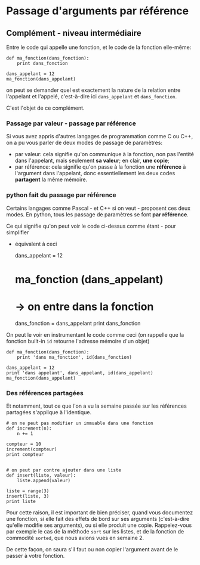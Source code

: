 
# Passage d'arguments par référence

## Complément - niveau intermédiaire

Entre le code qui appelle une fonction, et le code de la fonction elle-même:


    def ma_fonction(dans_fonction):
        print dans_fonction
        
    dans_appelant = 12
    ma_fonction(dans_appelant)

on peut se demander quel est exactement la nature de la relation entre
l'appelant et l'appelé, c'est-à-dire ici `dans_appelant` et `dans_fonction`.

C'est l'objet de ce complément.

### Passage par valeur - passage par référence 

Si vous avez appris d'autres langages de programmation comme C ou C++, on a pu
vous parler de deux modes de passage de paramètres:
 * par valeur: cela signifie qu'on communique à la fonction, non pas l'entité
dans l'appelant, mais seulement **sa valeur**; en clair, **une copie**;
 * par référence: cela signifie qu'on passe à la fonction une **référence** à
l'argument dans l'appelant, donc essentiellement les deux codes **partagent** la
même mémoire.

### python fait du passage par référence

Certains langages comme Pascal - et C++ si on veut - proposent ces deux modes.
En python, tous les passage de paramètres se font **par référence**.

Ce qui signifie qu'on peut voir le code ci-dessus comme étant - pour simplifier
- équivalent à ceci


    dans_appelant = 12
    # ma_fonction (dans_appelant)
    # -> on entre dans la fonction
    dans_fonction = dans_appelant
    print dans_fonction

On peut le voir en instrumentant le code comme ceci (on rappelle que la fonction
built-in `id` retourne l'adresse mémoire d'un objet)


    def ma_fonction(dans_fonction):
        print 'dans ma_fonction', id(dans_fonction)
        
    dans_appelant = 12
    print 'dans appelant', dans_appelant, id(dans_appelant)
    ma_fonction(dans_appelant)

### Des références partagées

Et notamment, tout ce que l'on a vu la semaine passée sur les références
partagées s'applique à l'identique.


    # on ne peut pas modifier un immuable dans une fonction
    def increment(n):
        n += 1
    
    compteur = 10
    increment(compteur)
    print compteur


    # on peut par contre ajouter dans une liste
    def insert(liste, valeur):
        liste.append(valeur)
        
    liste = range(3)
    insert(liste, 3)
    print liste

Pour cette raison, il est important de bien préciser, quand vous documentez une
fonction, si elle fait des effets de bord sur ses arguments (c'est-à-dire
qu'elle modifie ses arguments), ou si elle produit une copie. Rappelez-vous par
exemple le cas de la méthode `sort` sur les listes, et de la fonction de
commodité `sorted`, que nous avions vues en semaine 2.

De cette façon, on saura s'il faut ou non copier l'argument avant de le passer à
votre fonction.
